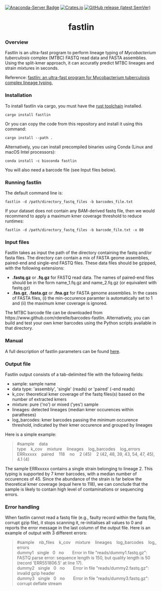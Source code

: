 [![Anaconda-Server Badge](https://img.shields.io/badge/install%20with-bioconda-brightgreen.svg?style=flat)](https://bioconda.github.io/recipes/fastlin/README.html) 
[![Crates.io](https://img.shields.io/crates/v/fastlin)](https://crates.io/crates/fastlin)
[![GitHub release (latest SemVer)](https://img.shields.io/github/v/release/rderelle/fastlin)](https://github.com/rderelle/fastlin/releases)

<h1 align="center">fastlin</h1>


### Overview

Fastlin is an ultra-fast program to perform lineage typing of <i>Mycobacterium tuberculosis</i> complex (MTBC) FASTQ read data and FASTA assemblies. Using the split-kmer approach, it can accuratly predict MTBC lineages and strain mixtures in seconds.

Reference: [fastlin: an ultra-fast program for Mycobacterium tuberculosis complex lineage typing.](https://doi.org/10.1093/bioinformatics/btad648)


### Installation
To install fastlin via cargo, you must have the [rust toolchain](https://www.rust-lang.org/tools/install) installed.
```
cargo install fastlin
```
Or you can copy the code from this repository and install it using this command:
```
cargo install --path .
```
Alternatively, you can install precompiled binaries using Conda (Linux and macOS Intel processors):
```
conda install -c bioconda fastlin
```
You will also need a barcode file (see Input files below).

### Running fastlin
The default command line is:
```
fastlin -d /path/directory_fastq_files -b barcodes_file.txt
```
If your dataset does not contain any BAM-derived fastq file, then we would recommend to apply a maximum kmer coverage threshold to reduce runtimes: 
```
fastlin -d /path/directory_fastq_files -b barcode_file.txt -x 80
```

### Input files
<p>Fastlin takes as input the path of the directory containing the fastq and/or fasta files. The directory can contain a mix of FASTA geome assemblies, paired-end and single-end FASTQ files. These data files should be gzipped, with the following extensions:</p>

- **.fastq.gz** or **.fq.gz** for FASTQ read data. The names of paired-end files should be in the form name_1.fq.gz and name_2.fq.gz (or equivalent with fastq.gz)
- **.fas.gz**, **.fasta.gz** or **.fna.gz** for FASTA genome assemblies. In the cases of FASTA files, (i) the min-occurence paramter is automatically set to 1 and (ii) the maximum kmer coverage is ignored.

<p>The MTBC barcode file can be downloaded from https://www.github.com/rderelle/barcodes-fastlin. 
Alternatively, you can build and test your own kmer barcodes using the Python scripts available in that directory.</p> 

### Manual

A full description of fastlin parameters can be found [here](https://github.com/rderelle/fastlin/blob/main/parameters.md).

### Output file
Fastlin output consists of a tab-delimited file with the following fields:
+ sample: sample name
+ data type: 'assembly', 'single' (reads) or 'paired' (-end reads)
+ k_cov: theoretical kmer coverage of the fastq files(s) based on the number of extracted kmers
+ mixture: pure ('no') or mixed ('yes') sample
+ lineages: detected lineages (median kmer occurences within paratheses)
+ log_barcodes: kmer barcodes passing the minimum occurence threshold, indicated by their kmer occurence and grouped by lineages

Here is a simple example:
> #sample&nbsp;&nbsp;&nbsp;&nbsp;data type&nbsp;&nbsp;&nbsp;&nbsp;k_cov&nbsp;&nbsp;&nbsp;&nbsp;mixture&nbsp;&nbsp;&nbsp;&nbsp;lineages&nbsp;&nbsp;&nbsp;&nbsp;log_barcodes&nbsp;&nbsp;&nbsp;&nbsp;log_errors  
ERRxxxxx&nbsp;&nbsp;&nbsp;&nbsp;paired&nbsp;&nbsp;&nbsp;&nbsp;118&nbsp;&nbsp;&nbsp;&nbsp;no&nbsp;&nbsp;&nbsp;&nbsp;2 (45)&nbsp;&nbsp;&nbsp;&nbsp;2 (42, 48, 39, 43, 54, 47, 45), 4.1 (4)

The sample ERRxxxxx contains a single strain belonging to lineage 2. This typing is supported by 7 kmer barcodes, with a median number of occurences of 45. Since the abundance of the strain is far below the theoretical kmer coverage (equal here to 118), we can conclude that the sample is likely to contain high level of contaminations or sequencing errors.

### Error handling
<p>When fastlin cannot read a fastq file (e.g., faulty record within the fastq file, corrupt gzip file), it stops scanning it, re-initialises all values to 0 and reports the error message in the last column of the output file. Here is an example of output with 3 different errors:</p>

> #sample&nbsp;&nbsp;&nbsp;&nbsp;nb_files&nbsp;&nbsp;&nbsp;&nbsp;k_cov&nbsp;&nbsp;&nbsp;&nbsp;mixture&nbsp;&nbsp;&nbsp;&nbsp;lineages&nbsp;&nbsp;&nbsp;&nbsp;log_barcodes&nbsp;&nbsp;&nbsp;&nbsp;log_errors  
dummy1&nbsp;&nbsp;&nbsp;single&nbsp;&nbsp;&nbsp;0&nbsp;&nbsp;&nbsp;no&nbsp;&nbsp;&nbsp;&nbsp;&nbsp;&nbsp;&nbsp;Error in file "reads/dummy1.fastq.gz": FASTQ parse error: sequence length is 150, but quality length is 50 (record 'ERR551806.5' at line 17).  
dummy2&nbsp;&nbsp;&nbsp;single&nbsp;&nbsp;&nbsp;0&nbsp;&nbsp;&nbsp;no&nbsp;&nbsp;&nbsp;&nbsp;&nbsp;&nbsp;&nbsp;Error in file "reads/dummy2.fastq.gz": invalid gzip header  
dummy3&nbsp;&nbsp;&nbsp;single&nbsp;&nbsp;&nbsp;0&nbsp;&nbsp;&nbsp;no&nbsp;&nbsp;&nbsp;&nbsp;&nbsp;&nbsp;&nbsp;Error in file "reads/dummy3.fastq.gz": corrupt deflate stream


